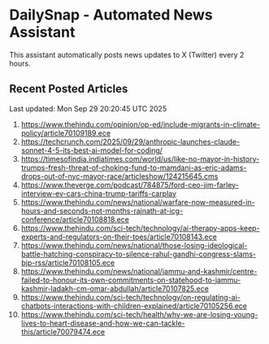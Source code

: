# DailySnap - Automated News Assistant

This assistant automatically posts news updates to X (Twitter) every 2 hours.

## Recent Posted Articles

Last updated: Mon Sep 29 20:20:45 UTC 2025

1. https://www.thehindu.com/opinion/op-ed/include-migrants-in-climate-policy/article70109189.ece
2. https://techcrunch.com/2025/09/29/anthropic-launches-claude-sonnet-4-5-its-best-ai-model-for-coding/
3. https://timesofindia.indiatimes.com/world/us/like-no-mayor-in-history-trumps-fresh-threat-of-choking-fund-to-mamdani-as-eric-adams-drops-out-of-nyc-mayor-race/articleshow/124215645.cms
4. https://www.theverge.com/podcast/784875/ford-ceo-jim-farley-interview-ev-cars-china-trump-tariffs-carplay
5. https://www.thehindu.com/news/national/warfare-now-measured-in-hours-and-seconds-not-months-rajnath-at-icg-conference/article70108818.ece
6. https://www.thehindu.com/sci-tech/technology/ai-therapy-apps-keep-experts-and-regulators-on-their-toes/article70108143.ece
7. https://www.thehindu.com/news/national/those-losing-ideological-battle-hatching-conspiracy-to-silence-rahul-gandhi-congress-slams-bjp-rss/article70108105.ece
8. https://www.thehindu.com/news/national/jammu-and-kashmir/centre-failed-to-honour-its-own-commitments-on-statehood-to-jammu-kashmir-ladakh-cm-omar-abdullah/article70107825.ece
9. https://www.thehindu.com/sci-tech/technology/on-regulating-ai-chatbots-interactions-with-children-explained/article70105256.ece
10. https://www.thehindu.com/sci-tech/health/why-we-are-losing-young-lives-to-heart-disease-and-how-we-can-tackle-this/article70079474.ece

